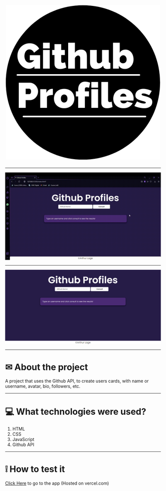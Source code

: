 <h1 align="center"><img src="https://github.com/arthur-lage/github-profiles/blob/main/assets/favicon.png" /></h1>

---

![Gif](https://github.com/arthur-lage/github-profiles/blob/main/assets/2021-03-07%2020-39-37.gif)

---

![Imagem 1](https://github.com/arthur-lage/github-profiles/blob/main/assets/Screenshot_1.png)

---

# ✉ About the project

A project that uses the Github API, to create users cards, with name or username, avatar, bio, followers, etc.

---

# 💻 What technologies were used?

<ol>
    <li>HTML</li>
    <li>CSS</li>
    <li>JavaScript</li>
    <li>Github API</li>
</ol>

 ---

# ❕ How to test it

[Click Here](https://arthur-lage-github-profiles.vercel.app) to go to the app (Hosted on vercel.com)
